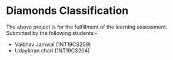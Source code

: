 # Diamonds Classification
The above project is for the fulfillment of the learning assessment.
Submitted by the following students:-
* Vaibhav Jamwal (1NT19CS209)
* Udaykiran chari (1NT19CS204)
